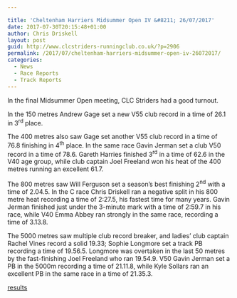 ```yaml
---

title: 'Cheltenham Harriers Midsummer Open IV &#8211; 26/07/2017'
date: 2017-07-30T20:15:48+01:00
author: Chris Driskell
layout: post
guid: http://www.clcstriders-runningclub.co.uk/?p=2906
permalink: /2017/07/cheltenham-harriers-midsummer-open-iv-26072017/
categories:
  - News
  - Race Reports
  - Track Reports
---
```

In the final Midsummer Open meeting, CLC Striders had a good turnout.

In the 150 metres Andrew Gage set a new V55 club record in a time of 26.1 in 3<sup>rd</sup> place.

The 400 metres also saw Gage set another V55 club record in a time of 76.8 finishing in 4<sup>th</sup> place. In the same race Gavin Jerman set a club V50 record in a time of 78.6. Gareth Harries finished 3<sup>rd</sup> in a time of 62.6 in the V40 age group, while club captain Joel Freeland won his heat of the 400 metres running an excellent 61.7.

The 800 metres saw Will Ferguson set a season’s best finishing 2<sup>nd</sup> with a time of 2.04.5. In the C race Chris Driskell ran a negative split in his 800 metre heat recording a time of 2:27.5, his fastest time for many years. Gavin Jerman finished just under the 3-minute mark with a time of 2:59.7 in his race, while V40 Emma Abbey ran strongly in the same race, recording a time of 3.13.8.

The 5000 metres saw multiple club record breaker, and ladies’ club captain Rachel Vines record a solid 19.33; Sophie Longmore set a track PB recording a time of 19.56.5. Longmore was overtaken in the last 50 metres by the fast-finishing Joel Freeland who ran 19.54.9. V50 Gavin Jerman set a PB in the 5000m recording a time of 21.11.8, while Kyle Sollars ran an excellent PB in the same race in a time of 21.35.3.

[results](http://powerof10.info/results/results.aspx?meetingid=203601&pagenum=1#800)